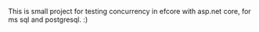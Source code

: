 This is small project for testing concurrency in efcore with asp.net core, for ms sql and postgresql.
:)

